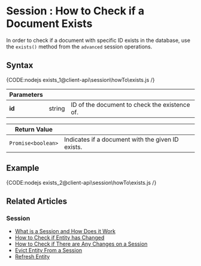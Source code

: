 # Session : How to Check if a Document Exists

In order to check if a document with specific ID exists in the database, use the `exists()` method from the `advanced` session operations.

## Syntax

{CODE:nodejs exists_1@client-api\session\howTo\exists.js /}

| Parameters | | |
| ---------- | ---------- | ----- |
| **id** | string | ID of the document to check the existence of. |

| Return Value | |
| ------------- | ----- |
| `Promise<boolean>` | Indicates if a document with the given ID exists. |

## Example

{CODE:nodejs exists_2@client-api\session\howTo\exists.js /}

## Related Articles

### Session

- [What is a Session and How Does it Work](../../../client-api/session/what-is-a-session-and-how-does-it-work)
- [How to Check if Entity has Changed](../../../client-api/session/how-to/check-if-entity-has-changed)
- [How to Check if There are Any Changes on a Session](../../../client-api/session/how-to/check-if-there-are-any-changes-on-a-session)
- [Evict Entity From a Session](../../../client-api/session/how-to/evict-entity-from-a-session)
- [Refresh Entity](../../../client-api/session/how-to/refresh-entity)
